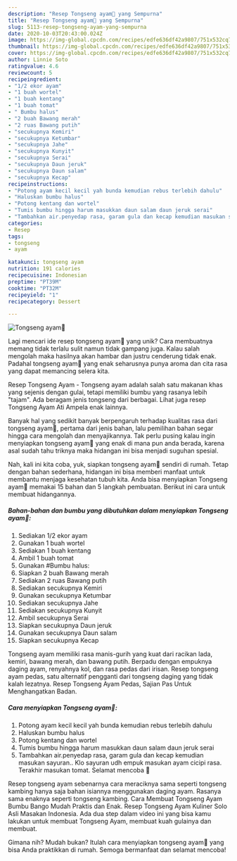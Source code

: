 ```yaml
---
description: "Resep Tongseng ayam🐥 yang Sempurna"
title: "Resep Tongseng ayam🐥 yang Sempurna"
slug: 5113-resep-tongseng-ayam-yang-sempurna
date: 2020-10-03T20:43:00.024Z
image: https://img-global.cpcdn.com/recipes/edfe636df42a9807/751x532cq70/tongseng-ayam🐥-foto-resep-utama.jpg
thumbnail: https://img-global.cpcdn.com/recipes/edfe636df42a9807/751x532cq70/tongseng-ayam🐥-foto-resep-utama.jpg
cover: https://img-global.cpcdn.com/recipes/edfe636df42a9807/751x532cq70/tongseng-ayam🐥-foto-resep-utama.jpg
author: Linnie Soto
ratingvalue: 4.6
reviewcount: 5
recipeingredient:
- "1/2 ekor ayam"
- "1 buah wortel"
- "1 buah kentang"
- "1 buah tomat"
- " Bumbu halus"
- "2 buah Bawang merah"
- "2 ruas Bawang putih"
- "secukupnya Kemiri"
- "secukupnya Ketumbar"
- "secukupnya Jahe"
- "secukupnya Kunyit"
- "secukupnya Serai"
- "secukupnya Daun jeruk"
- "secukupnya Daun salam"
- "secukupnya Kecap"
recipeinstructions:
- "Potong ayam kecil kecil yah bunda kemudian rebus terlebih dahulu"
- "Haluskan bumbu halus"
- "Potong kentang dan wortel"
- "Tumis bumbu hingga harum masukkan daun salam daun jeruk serai"
- "Tambahkan air.penyedap rasa, garam gula dan kecap kemudian masukan sayuran.. Klo sayuran udh empuk masukan ayam cicipi rasa. Terakhir masukan tomat. Selamat mencoba 🐓"
categories:
- Resep
tags:
- tongseng
- ayam

katakunci: tongseng ayam 
nutrition: 191 calories
recipecuisine: Indonesian
preptime: "PT39M"
cooktime: "PT32M"
recipeyield: "1"
recipecategory: Dessert

---
```



![Tongseng ayam🐥](https://img-global.cpcdn.com/recipes/edfe636df42a9807/751x532cq70/tongseng-ayam🐥-foto-resep-utama.jpg)

Lagi mencari ide resep tongseng ayam🐥 yang unik? Cara membuatnya memang tidak terlalu sulit namun tidak gampang juga. Kalau salah mengolah maka hasilnya akan hambar dan justru cenderung tidak enak. Padahal tongseng ayam🐥 yang enak seharusnya punya aroma dan cita rasa yang dapat memancing selera kita.

Resep Tongseng Ayam - Tongseng ayam adalah salah satu makanan khas yang sejenis dengan gulai, tetapi memiliki bumbu yang rasanya lebih &#34;tajam&#34;. Ada beragam jenis tongseng dari berbagai. Lihat juga resep Tongseng Ayam Ati Ampela enak lainnya.

Banyak hal yang sedikit banyak berpengaruh terhadap kualitas rasa dari tongseng ayam🐥, pertama dari jenis bahan, lalu pemilihan bahan segar hingga cara mengolah dan menyajikannya. Tak perlu pusing kalau ingin menyiapkan tongseng ayam🐥 yang enak di mana pun anda berada, karena asal sudah tahu triknya maka hidangan ini bisa menjadi suguhan spesial.


Nah, kali ini kita coba, yuk, siapkan tongseng ayam🐥 sendiri di rumah. Tetap dengan bahan sederhana, hidangan ini bisa memberi manfaat untuk membantu menjaga kesehatan tubuh kita. Anda bisa menyiapkan Tongseng ayam🐥 memakai 15 bahan dan 5 langkah pembuatan. Berikut ini cara untuk membuat hidangannya.

<!--inarticleads1-->

##### Bahan-bahan dan bumbu yang dibutuhkan dalam menyiapkan Tongseng ayam🐥:

1. Sediakan 1/2 ekor ayam
1. Gunakan 1 buah wortel
1. Sediakan 1 buah kentang
1. Ambil 1 buah tomat
1. Gunakan  #Bumbu halus:
1. Siapkan 2 buah Bawang merah
1. Sediakan 2 ruas Bawang putih
1. Sediakan secukupnya Kemiri
1. Gunakan secukupnya Ketumbar
1. Sediakan secukupnya Jahe
1. Sediakan secukupnya Kunyit
1. Ambil secukupnya Serai
1. Siapkan secukupnya Daun jeruk
1. Gunakan secukupnya Daun salam
1. Siapkan secukupnya Kecap


Tongseng ayam memiliki rasa manis-gurih yang kuat dari racikan lada, kemiri, bawang merah, dan bawang putih. Berpadu dengan empuknya daging ayam, renyahnya kol, dan rasa pedas dari irisan. Resep tongseng ayam pedas, satu alternatif pengganti dari tongseng daging yang tidak kalah lezatnya. Resep Tongseng Ayam Pedas, Sajian Pas Untuk Menghangatkan Badan. 

<!--inarticleads2-->

##### Cara menyiapkan Tongseng ayam🐥:

1. Potong ayam kecil kecil yah bunda kemudian rebus terlebih dahulu
1. Haluskan bumbu halus
1. Potong kentang dan wortel
1. Tumis bumbu hingga harum masukkan daun salam daun jeruk serai
1. Tambahkan air.penyedap rasa, garam gula dan kecap kemudian masukan sayuran.. Klo sayuran udh empuk masukan ayam cicipi rasa. Terakhir masukan tomat. Selamat mencoba 🐓


Resep tongseng ayam sebenarnya cara meraciknya sama seperti tongseng kambing hanya saja bahan isiannya menggunakan daging ayam. Rasanya sama enaknya seperti tongseng kambing. Cara Membuat Tongseng Ayam Bumbu Bango Mudah Praktis dan Enak. Resep Tongseng Ayam Kuliner Solo Asli Masakan Indonesia. Ada dua step dalam video ini yang bisa kamu lakukan untuk membuat Tongseng Ayam, membuat kuah gulainya dan membuat. 

Gimana nih? Mudah bukan? Itulah cara menyiapkan tongseng ayam🐥 yang bisa Anda praktikkan di rumah. Semoga bermanfaat dan selamat mencoba!
